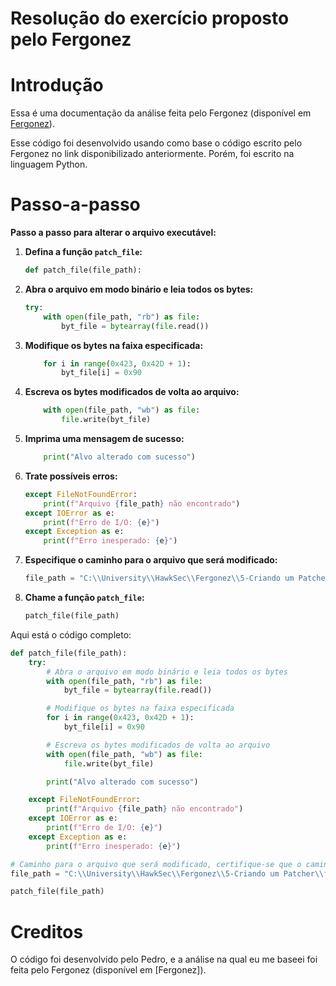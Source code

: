 # Resolução do exercício proposto pelo Fergonez

# Introdução

Essa é uma documentação da análise feita pelo Fergonez (disponível em [Fergonez](https://www.fergonez.net/engrev/engrev5)).

Esse código foi desenvolvido usando como base o código escrito pelo Fergonez no link disponibilizado anteriormente. Porém, foi escrito na linguagem Python.

# Passo-a-passo

**Passo a passo para alterar o arquivo executável:**

1. **Defina a função `patch_file`:**
    ```python
    def patch_file(file_path):
    ```

2. **Abra o arquivo em modo binário e leia todos os bytes:**
    ```python
    try:
        with open(file_path, "rb") as file:
            byt_file = bytearray(file.read())
    ```

3. **Modifique os bytes na faixa especificada:**
    ```python
        for i in range(0x423, 0x42D + 1):
            byt_file[i] = 0x90
    ```

4. **Escreva os bytes modificados de volta ao arquivo:**
    ```python
        with open(file_path, "wb") as file:
            file.write(byt_file)
    ```

5. **Imprima uma mensagem de sucesso:**
    ```python
        print("Alvo alterado com sucesso")
    ```

6. **Trate possíveis erros:**
    ```python
    except FileNotFoundError:
        print(f"Arquivo {file_path} não encontrado")
    except IOError as e:
        print(f"Erro de I/O: {e}")
    except Exception as e:
        print(f"Erro inesperado: {e}")
    ```

7. **Especifique o caminho para o arquivo que será modificado:**
    ```python
    file_path = "C:\\University\\HawkSec\\Fergonez\\5-Criando um Patcher\\fergonag.exe"
    ```

8. **Chame a função `patch_file`:**
    ```python
    patch_file(file_path)
    ```

Aqui está o código completo:

```python
def patch_file(file_path):
    try:
        # Abra o arquivo em modo binário e leia todos os bytes
        with open(file_path, "rb") as file:
            byt_file = bytearray(file.read())

        # Modifique os bytes na faixa especificada
        for i in range(0x423, 0x42D + 1):
            byt_file[i] = 0x90

        # Escreva os bytes modificados de volta ao arquivo
        with open(file_path, "wb") as file:
            file.write(byt_file)

        print("Alvo alterado com sucesso")

    except FileNotFoundError:
        print(f"Arquivo {file_path} não encontrado")
    except IOError as e:
        print(f"Erro de I/O: {e}")
    except Exception as e:
        print(f"Erro inesperado: {e}")

# Caminho para o arquivo que será modificado, certifique-se que o caminho está correto.
file_path = "C:\\University\\HawkSec\\Fergonez\\5-Criando um Patcher\\fergonag.exe"

patch_file(file_path)

``` 

# Creditos 

O código foi desenvolvido pelo Pedro, e a análise na qual eu me baseei foi feita pelo Fergonez (disponível em [Fergonez]).